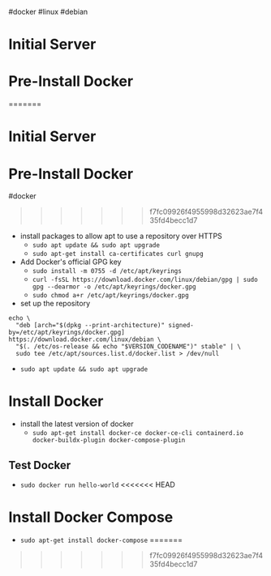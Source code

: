 #docker #linux #debian 
# Initial Server

# Pre-Install Docker
=======
# Initial Server

# Pre-Install Docker
#docker 
>>>>>>> f7fc09926f4955998d32623ae7f435fd4becc1d7
-  install packages to allow apt to use a repository over HTTPS
	- `sudo apt update && sudo apt upgrade`
	- `sudo apt-get install ca-certificates curl gnupg`
- Add Docker's official GPG key
	- `sudo install -m 0755 -d /etc/apt/keyrings`
	- `curl -fsSL https://download.docker.com/linux/debian/gpg | sudo gpg --dearmor -o /etc/apt/keyrings/docker.gpg`
	- `sudo chmod a+r /etc/apt/keyrings/docker.gpg`
- set up the repository
```
echo \
  "deb [arch="$(dpkg --print-architecture)" signed-by=/etc/apt/keyrings/docker.gpg] https://download.docker.com/linux/debian \
  "$(. /etc/os-release && echo "$VERSION_CODENAME")" stable" | \
  sudo tee /etc/apt/sources.list.d/docker.list > /dev/null
```
- `sudo apt update && sudo apt upgrade`

# Install Docker
- install the latest version of docker
	- `sudo apt-get install docker-ce docker-ce-cli containerd.io docker-buildx-plugin docker-compose-plugin`

## Test Docker
- `sudo docker run hello-world`
<<<<<<< HEAD

# Install Docker Compose
- `sudo apt-get install docker-compose`
=======
>>>>>>> f7fc09926f4955998d32623ae7f435fd4becc1d7

